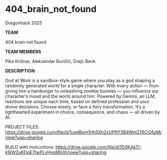 # 404_brain_not_found
Dragonhack 2025

**TEAM**

404 brain not found

**TEAM MEMBERS**

Pika Križnar, Aleksandar Đuričić, Drejc Bevk

**DESCRIPTION**

God at Work is a sandbox-style game where you play as a god shaping a randomly generated world for a single character. With every action — from giving him a hamburger to unleashing zombie bunnies — you influence our character’s mood and the world around him. Powered by Gemini, an LLM, reactions are unique each time, based on defined profession and your divine decisions. Choose wisely, or face a fiery transformation. It’s a lighthearted experiment in choice, consequence, and chaos — all driven by AI.

PROJECT FILES: https://drive.google.com/file/d/1cedBom1Hh5Xh2xUPflY3B4WmZ76CO4zM/view?usp=sharing

BUILD with instructions: https://drive.google.com/file/d/1D0KAkTI-k9iWZuKDpE7twPLyHvoMIUjh/view?usp=sharing
